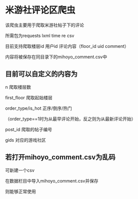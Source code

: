 # 米游社评论区爬虫 

该爬虫主要用于爬取米游社帖子下的评论 

所需包为requests lxml time re csv

目前支持爬取楼层id 用户id 评论内容（floor_id uid comment）

内容将被保存在同目录下的mihoyo_comment.csv中

## 目前可以自定义的内容为

n 爬取楼层数

first_floor 爬取起始楼层

order_type/is_hot 正序/倒序/热门

（order_type==1时为从最早评论开始，反之则为从最新评论开始）

post_id 爬取的帖子编号

gids 对应的游戏社区

## 若打开mihoyo_comment.csv为乱码 

可新建一个csv 

在数据栏目中导入mihoyo_comment.csv并保存 

则能够正常使用
